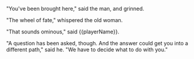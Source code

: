 "You've been brought here," said the man, and grinned.

"The wheel of fate," whispered the old woman.

"That sounds ominous," said {{playerName}}.

"A question has been asked, though. And the answer could get you into a different path," said he. "We have to decide what to do with you."
